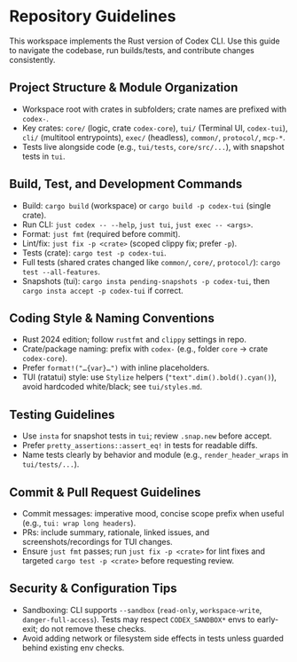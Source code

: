 # Repository Guidelines

This workspace implements the Rust version of Codex CLI. Use this guide to navigate the codebase, run builds/tests, and contribute changes consistently.

## Project Structure & Module Organization

- Workspace root with crates in subfolders; crate names are prefixed with `codex-`.
- Key crates: `core/` (logic, crate `codex-core`), `tui/` (Terminal UI, `codex-tui`), `cli/` (multitool entrypoints), `exec/` (headless), `common/`, `protocol/`, `mcp-*`.
- Tests live alongside code (e.g., `tui/tests`, `core/src/...`), with snapshot tests in `tui`.

## Build, Test, and Development Commands

- Build: `cargo build` (workspace) or `cargo build -p codex-tui` (single crate).
- Run CLI: `just codex -- --help`, `just tui`, `just exec -- <args>`.
- Format: `just fmt` (required before commit).
- Lint/fix: `just fix -p <crate>` (scoped clippy fix; prefer `-p`).
- Tests (crate): `cargo test -p codex-tui`.
- Full tests (shared crates changed like `common/`, `core/`, `protocol/`): `cargo test --all-features`.
- Snapshots (tui): `cargo insta pending-snapshots -p codex-tui`, then `cargo insta accept -p codex-tui` if correct.

## Coding Style & Naming Conventions

- Rust 2024 edition; follow `rustfmt` and `clippy` settings in repo.
- Crate/package naming: prefix with `codex-` (e.g., folder `core` → crate `codex-core`).
- Prefer `format!("…{var}…")` with inline placeholders.
- TUI (ratatui) style: use `Stylize` helpers (`"text".dim().bold().cyan()`), avoid hardcoded white/black; see `tui/styles.md`.

## Testing Guidelines

- Use `insta` for snapshot tests in `tui`; review `.snap.new` before accept.
- Prefer `pretty_assertions::assert_eq!` in tests for readable diffs.
- Name tests clearly by behavior and module (e.g., `render_header_wraps` in `tui/tests/...`).

## Commit & Pull Request Guidelines

- Commit messages: imperative mood, concise scope prefix when useful (e.g., `tui: wrap long headers`).
- PRs: include summary, rationale, linked issues, and screenshots/recordings for TUI changes.
- Ensure `just fmt` passes; run `just fix -p <crate>` for lint fixes and targeted `cargo test -p <crate>` before requesting review.

## Security & Configuration Tips

- Sandboxing: CLI supports `--sandbox` (`read-only`, `workspace-write`, `danger-full-access`). Tests may respect `CODEX_SANDBOX*` envs to early-exit; do not remove these checks.
- Avoid adding network or filesystem side effects in tests unless guarded behind existing env checks.

